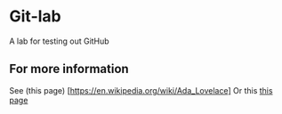 # Git-lab  
A lab for testing out GitHub

## For more information

See (this page) [https://en.wikipedia.org/wiki/Ada_Lovelace] 
Or this [this page](https://en.wikipedia.org/wiki/Grace_Hopper)